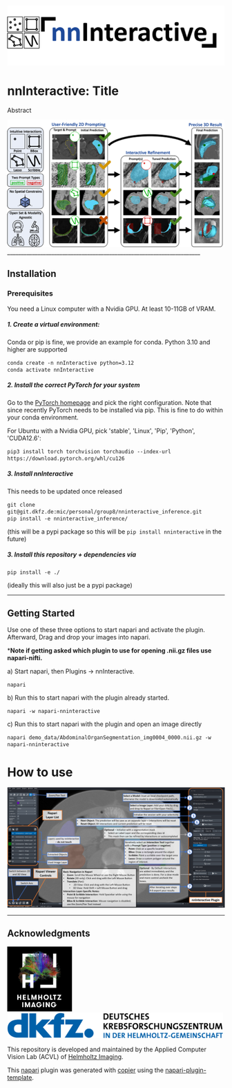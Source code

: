 <img src="imgs/nnInteractive_header.png">

# nnInteractive: Title

Abstract

<img src="imgs/figure1_method.png">
______________________________________________________________________

<!--
Don't miss the full getting started guide to set up your new package:
https://github.com/napari/napari-plugin-template#getting-started

and review the napari docs for plugin developers:
https://napari.org/stable/plugins/index.html
-->

## Installation

### Prerequisites

You need a Linux computer with a Nvidia GPU. At least 10-11GB of VRAM.

##### 1. Create a virtual environment:

Conda or pip is fine, we provide an example for conda. Python 3.10 and higher are supported

```
conda create -n nnInteractive python=3.12
conda activate nnInteractive
```

##### 2. Install the correct PyTorch for your system

Go to the [PyTorch homepage](https://pytorch.org/get-started/locally/) and pick the right configuration.
Note that since recently PyTorch needs to be installed via pip. This is fine to do within your conda environment.

For Ubuntu with a Nvidia GPU, pick 'stable', 'Linux', 'Pip', 'Python', 'CUDA12.6':

```
pip3 install torch torchvision torchaudio --index-url https://download.pytorch.org/whl/cu126
```

##### 3. Install nnInteractive

This needs to be updated once released

```
git clone git@git.dkfz.de:mic/personal/group8/nninteractive_inference.git
pip install -e nninteractive_inference/
```

(this will be a pypi package so this will be `pip install nninteractive` in the future)

##### 3. Install this repository + dependencies via

```
pip install -e ./
```

(ideally this will also just be a pypi package)

______________________________________________________________________

## Getting Started

Use one of these three options to start napari and activate the plugin.
Afterward, Drag and drop your images into napari.

\***Note if getting asked which plugin to use for opening .nii.gz files use napari-nifti.**

a) Start napari, then Plugins -> nnInteractive.

```
napari
```

b) Run this to start napari with the plugin already started.

```
napari -w napari-nninteractive
```

c) Run this to start napari with the plugin and open an image directly

```
napari demo_data/AbdominalOrganSegmentation_img0004_0000.nii.gz -w napari-nninteractive
```

# How to use

<img src="imgs/gui_instuctions.png">

______________________________________________________________________

## Acknowledgments

<p align="left">
  <img src="imgs/Logos/HI_Logo.png" width="150"> &nbsp;&nbsp;&nbsp;&nbsp;
  <img src="imgs/Logos/DKFZ_Logo.png" width="500">
</p>

This repository is developed and maintained by the Applied Computer Vision Lab (ACVL)
of [Helmholtz Imaging](https://www.helmholtz-imaging.de/).

This [napari] plugin was generated with [copier] using the [napari-plugin-template].

[copier]: https://copier.readthedocs.io/en/stable/
[napari]: https://github.com/napari/napari
[napari-plugin-template]: https://github.com/napari/napari-plugin-template
